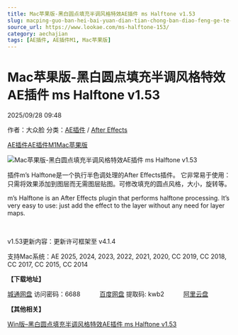 ```yaml
---
title: Mac苹果版-黑白圆点填充半调风格特效AE插件 ms Halftone v1.53
slug: macping-guo-ban-hei-bai-yuan-dian-tian-chong-ban-diao-feng-ge-te-xiao-aecha-jian-ms-halftone-v1-53
source_url: https://www.lookae.com/ms-halftone-153/
category: aechajian
tags: [AE插件, AE插件M1, Mac苹果版]
---
```

# Mac苹果版-黑白圆点填充半调风格特效AE插件 ms Halftone v1.53

2025/09/28 09:48

作者：大众脸
分类：[AE插件](https://www.lookae.com/after-effects/aechajian/) / [After Effects](https://www.lookae.com/after-effects/)

[AE插件](https://www.lookae.com/tag/ae%e6%8f%92%e4%bb%b6/)[AE插件M1](https://www.lookae.com/tag/aem1/)[Mac苹果版](https://www.lookae.com/tag/mac%e8%8b%b9%e6%9e%9c%e7%89%88/)

![Mac苹果版-黑白圆点填充半调风格特效AE插件 ms Halftone v1.53](https://www.lookae.com/wp-content/uploads/2024/12/ms-Halftone-.jpg "Mac苹果版-黑白圆点填充半调风格特效AE插件 ms Halftone v1.53-LookAE.com")

插件m’s Halftone是一个执行半色调处理的After Effects插件。 它非常易于使用：只需将效果添加到图层而无需图层贴图。可修改填充的圆点风格，大小，旋转等。

m’s Halftone is an After Effects plugin that performs halftone processing. It’s very easy to use: just add the effect to the layer without any need for layer maps.

[﻿﻿﻿](http://cloud.video.taobao.com/play/u/null/p/1/e/6/t/1/499316808673.mp4)

v1.53更新内容：更新许可框架至 v4.1.4

支持Mac系统：AE 2025, 2024, 2023, 2022, 2021, 2020, CC 2019, CC 2018, CC 2017, CC 2015, CC 2014

**【下载地址】**

[城通网盘](https://url70.ctfile.com/f/2827370-8441895261-be54c7?p=4431) 访问密码：6688           [百度网盘](https://pan.baidu.com/s/1ybKmlEEIDPo4y1h6b_cSTA?pwd=kwb2) 提取码: kwb2           [阿里云盘](https://www.alipan.com/s/2dZnAYbukyP)

**【其他相关】**

[Win版–黑白圆点填充半调风格特效AE插件 ms Halftone v1.53](https://www.lookae.com/halftone-153/)
